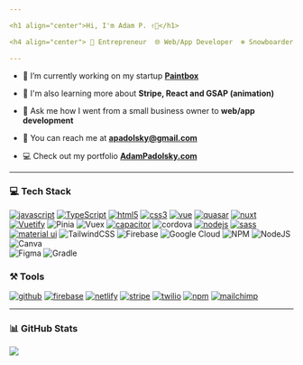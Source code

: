 ```yaml
---

<h1 align="center">Hi, I'm Adam P. ✌🏼</h1>

<h4 align="center"> 🚀 Entrepreneur  🌐 Web/App Developer  ❄️ Snowboarder </h4>

---
```


- 📱 I’m currently working on my startup **<a href="http://contractor.paintbox.app" target="_blank" rel="noopener noreferrer">Paintbox<a>**

- 🧠 I'm also learning more about **Stripe, React and GSAP (animation)**

- 💬 Ask me how I went from a small business owner to **web/app development**

- 📧 You can reach me at **apadolsky@gmail.com**

- 💻 Check out my portfolio **<a href="http://adampadolsky.com" target="_blank" rel="noopener noreferrer">AdamPadolsky.com<a>**

---

<!-- ## 🤝 Check out my: [![portfolio](https://img.shields.io/badge/CheckOutMy-Portfolio-00C7B7?style=for-the-badge&logo=Portfolio&logoColor=white)](https://adampadolsky.com) -->


### 💻 Tech Stack

[![javascript](https://img.shields.io/badge/JavaScript-00C7B7?style=for-the-badge&logo=javascript&logoColor=white)](https://adampadolsky.com)
[![TypeScript](https://img.shields.io/badge/TypeScript-007ACC?style=for-the-badge&logo=typescript&logoColor=white)](https://adampadolsky.com)
[![html5](https://img.shields.io/badge/HTML5-E34F26?style=for-the-badge&logo=html5&logoColor=white)](https://adampadolsky.com)
[![css3](https://img.shields.io/badge/CSS3-1572B6?style=for-the-badge&logo=css3&logoColor=white)](https://adampadolsky.com)
[![vue](https://img.shields.io/badge/Vue-00C7B7?style=for-the-badge&logo=vuedotjs&logoColor=white)](https://adampadolsky.com)
[![quasar](https://img.shields.io/badge/Quasar-F22F46?style=for-the-badge&logo=quasar&logoColor=white)](https://adampadolsky.com)
[![nuxt](https://img.shields.io/badge/Nuxt-0769AD?style=for-the-badge&logo=nuxtdotjs&logoColor=white)](https://adampadolsky.com)
[![Vuetify](https://img.shields.io/badge/Vuetify-563D7C?style=for-the-badge&logo=vuetify&logoColor=white)](https://adampadolsky.com)
![Pinia](https://img.shields.io/badge/Pinia-%234285F4.svg?style=for-the-badge&logo=pinia&logoColor=white) 
![Vuex](https://img.shields.io/badge/Vuex-%23000000.svg?style=for-the-badge&logo=vuex&logoColor=white) 
[![capacitor](https://img.shields.io/badge/capacitor-E34F26?style=for-the-badge&logo=capacitor&logoColor=white)](https://adampadolsky.com)
![cordova](https://img.shields.io/badge/cordova-%23F24E1E.svg?style=for-the-badge&logo=cordova&logoColor=white) 
[![nodejs](https://img.shields.io/badge/Node.js-339933?style=for-the-badge&logo=nodedotjs&logoColor=white)](https://adampadolsky.com)
[![sass](https://img.shields.io/badge/Sass-CC6699?style=for-the-badge&logo=sass&logoColor=white)](https://adampadolsky.com)
[![material ui](https://img.shields.io/badge/Material%20UI-007FFF?style=for-the-badge&logo=mui&logoColor=white)](https://adampadolsky.com)
![TailwindCSS](https://img.shields.io/badge/tailwindcss-%2338B2AC.svg?style=for-the-badge&logo=tailwind-css&logoColor=white) 
![Firebase](https://img.shields.io/badge/firebase-ffca28.svg?style=for-the-badge&logo=firebase&logoColor=black) 
![Google Cloud](https://img.shields.io/badge/Google%20Cloud-%234285F4.svg?style=for-the-badge&logo=google-cloud&logoColor=white) 
![NPM](https://img.shields.io/badge/NPM-%23000000.svg?style=for-the-badge&logo=npm&logoColor=white) 
![NodeJS](https://img.shields.io/badge/node.js-6DA55F?style=for-the-badge&logo=node.js&logoColor=white) 
![Canva](https://img.shields.io/badge/Canva-%2300C4CC.svg?style=for-the-badge&logo=Canva&logoColor=white) 	
![Figma](https://img.shields.io/badge/figma-%23F24E1E.svg?style=for-the-badge&logo=figma&logoColor=white) 
![Gradle](https://img.shields.io/badge/Gradle-02303A.svg?style=for-the-badge&logo=Gradle&logoColor=white)
  <!-- [![react](https://img.shields.io/badge/React-007FFF?style=for-the-badge&logo=react&logoColor=white)](https://adampadolsky.com) -->
<!-- ![Redux](https://img.shields.io/badge/redux-%23593d88.svg?style=for-the-badge&logo=redux&logoColor=white)  -->

### ⚒️ Tools

<!-- [![git](https://img.shields.io/badge/GIT-E44C30?style=for-the-badge&logo=git&logoColor=white)](https://adampadolsky.com) -->
[![github](https://img.shields.io/badge/GitHub-323330?style=for-the-badge&logo=github&logoColor=white)](https://adampadolsky.com)
[![firebase](https://img.shields.io/badge/firebase-ffca28?style=for-the-badge&logo=firebase&logoColor=black)](https://adampadolsky.com)
[![netlify](https://img.shields.io/badge/Netlify-00C7B7?style=for-the-badge&logo=netlify&logoColor=white)](https://adampadolsky.com)
[![stripe](https://img.shields.io/badge/Stripe-FF6C37?style=for-the-badge&logo=Stripe&logoColor=white)](https://adampadolsky.com)
[![twilio](https://img.shields.io/badge/Twilio-F22F46?style=for-the-badge&logo=Twilio&logoColor=white)](https://adampadolsky.com)
[![npm](https://img.shields.io/badge/npm-CB3837?style=for-the-badge&logo=npm&logoColor=white)](https://adampadolsky.com)
[![mailchimp](https://img.shields.io/badge/mailchimp-ffca28?style=for-the-badge&logo=mailchimp&logoColor=black)](https://adampadolsky.com)

<!-- ### 🧠 Favorite IDE/text editors -->

<!-- [![vscode](https://img.shields.io/badge/Visual_Studio_Code-00C7B7?style=for-the-badge&logo=visual%20studio%20code&logoColor=white)](https://adampadolsky.com)
[![codesandbox](https://img.shields.io/badge/Codesandbox-000000?style=for-the-badge&logo=CodeSandbox&logoColor=white)](https://adampadolsky.com)
[![notepad++](https://img.shields.io/badge/Notepad++-90E59A.svg?style=for-the-badge&logo=notepad%2B%2B&logoColor=black)](https://adampadolsky.com) -->
<!-- [![webstorm](https://img.shields.io/badge/WebStorm-000000?style=for-the-badge&logo=WebStorm&logoColor=white)](https://adampadolsky.com)
[![pycharm](https://img.shields.io/badge/PyCharm-000000.svg?&style=for-the-badge&logo=PyCharm&logoColor=white)](https://adampadolsky.com)
[![intellijidea](https://img.shields.io/badge/IntelliJIDEA-000000.svg?style=for-the-badge&logo=intellij-idea&logoColor=white)](https://adampadolsky.com)
[![replit](https://img.shields.io/badge/replit-667881?style=for-the-badge&logo=replit&logoColor=white)](https://adampadolsky.com) -->

<!-- ### 💻 Workspace -->

<!-- [![macBook pro](https://img.shields.io/badge/MacBookPro-0078D6?style=for-the-badge&logo=apple&logoColor=white)](https://adampadolsky.com) -->
<!-- [![apple monitor](https://img.shields.io/badge/monitor%apple-83B81A?style=for-the-badge&logo=apple&logoColor=white)](https://adampadolsky.com) -->
<!-- [![hp laptop](https://img.shields.io/badge/hp%20laptop-0096D6?style=for-the-badge&logo=hp&logoColor=white)](https://adampadolsky.co)
[![apple monitor](https://img.shields.io/badge/acer%apple-83B81A?style=for-the-badge&logo=apple&logoColor=white)](https://adampadolsky.co) -->

---

### 📊 GitHub Stats 
<!-- ![](https://github-readme-stats.vercel.app/api?username=apadolsky&theme=tokyonight&hide_border=true&include_all_commits=true&count_private=false)<br/> -->
![](https://github-readme-streak-stats.herokuapp.com/?user=apadolsky&theme=tokyonight&hide_border=true)<br/>
<!-- [![Top Langs](https://github-readme-stats.vercel.app/api/top-langs/?username=apadolsky&layout=compact)](https://github.com/apadolsky/github-readme-stats) -->
<!-- ![](https://github-readme-stats.vercel.app/api/top-langs/?username=apadolsky&theme=tokyonight&hide_border=true&include_all_commits=true&count_private=false&layout=compact) -->
<!-- [![Top Langs](https://github-readme-stats.vercel.app/api/top-langs/?username=apadolsky)](https://github.com/apadolsky/github-readme-stats) -->
<!-- [![Top Langs](https://github-readme-stats.vercel.app/api/top-langs/?username=apadolsky)](https://github.com/apadolsky/github-readme-stats) -->

<!---
apadolsky/apadolsky is a ✨ special ✨ repository because its `README.md` (this file) appears on your GitHub profile.
You can click the Preview link to take a look at your changes.
--->
